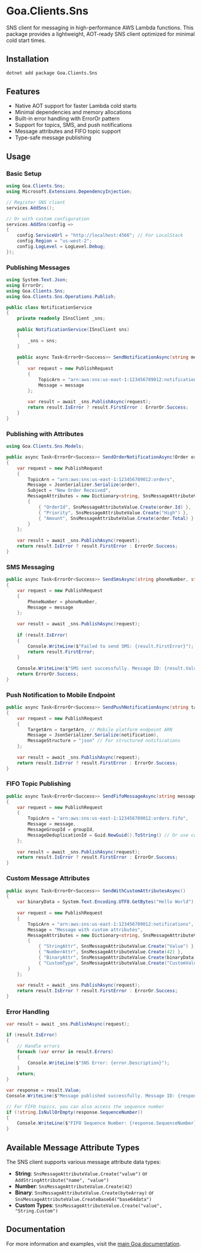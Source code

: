 # Goa.Clients.Sns

SNS client for messaging in high-performance AWS Lambda functions. This package provides a lightweight, AOT-ready SNS client optimized for minimal cold start times.

## Installation

```bash
dotnet add package Goa.Clients.Sns
```

## Features

- Native AOT support for faster Lambda cold starts
- Minimal dependencies and memory allocations
- Built-in error handling with ErrorOr pattern
- Support for topics, SMS, and push notifications
- Message attributes and FIFO topic support
- Type-safe message publishing

## Usage

### Basic Setup

```csharp
using Goa.Clients.Sns;
using Microsoft.Extensions.DependencyInjection;

// Register SNS client
services.AddSns();

// Or with custom configuration
services.AddSns(config =>
{
    config.ServiceUrl = "http://localhost:4566"; // For LocalStack
    config.Region = "us-west-2";
    config.LogLevel = LogLevel.Debug;
});
```

### Publishing Messages

```csharp
using System.Text.Json;
using ErrorOr;
using Goa.Clients.Sns;
using Goa.Clients.Sns.Operations.Publish;

public class NotificationService
{
    private readonly ISnsClient _sns;
    
    public NotificationService(ISnsClient sns)
    {
        _sns = sns;
    }
    
    public async Task<ErrorOr<Success>> SendNotificationAsync(string message)
    {
        var request = new PublishRequest
        {
            TopicArn = "arn:aws:sns:us-east-1:123456789012:notifications",
            Message = message
        };
            
        var result = await _sns.PublishAsync(request);
        return result.IsError ? result.FirstError : ErrorOr.Success;
    }
}
```

### Publishing with Attributes

```csharp
using Goa.Clients.Sns.Models;

public async Task<ErrorOr<Success>> SendOrderNotificationAsync(Order order)
{
    var request = new PublishRequest
    {
        TopicArn = "arn:aws:sns:us-east-1:123456789012:orders",
        Message = JsonSerializer.Serialize(order),
        Subject = "New Order Received",
        MessageAttributes = new Dictionary<string, SnsMessageAttributeValue>
        {
            { "OrderId", SnsMessageAttributeValue.Create(order.Id) },
            { "Priority", SnsMessageAttributeValue.Create("High") },
            { "Amount", SnsMessageAttributeValue.Create(order.Total) }
        }
    };
    
    var result = await _sns.PublishAsync(request);
    return result.IsError ? result.FirstError : ErrorOr.Success;
}
```

### SMS Messaging

```csharp
public async Task<ErrorOr<Success>> SendSmsAsync(string phoneNumber, string message)
{
    var request = new PublishRequest
    {
        PhoneNumber = phoneNumber,
        Message = message
    };
        
    var result = await _sns.PublishAsync(request);
    
    if (result.IsError)
    {
        Console.WriteLine($"Failed to send SMS: {result.FirstError}");
        return result.FirstError;
    }
    
    Console.WriteLine($"SMS sent successfully. Message ID: {result.Value.MessageId}");
    return ErrorOr.Success;
}
```

### Push Notification to Mobile Endpoint

```csharp
public async Task<ErrorOr<Success>> SendPushNotificationAsync(string targetArn, object notification)
{
    var request = new PublishRequest
    {
        TargetArn = targetArn, // Mobile platform endpoint ARN
        Message = JsonSerializer.Serialize(notification),
        MessageStructure = "json" // For structured notifications
    };
        
    var result = await _sns.PublishAsync(request);
    return result.IsError ? result.FirstError : ErrorOr.Success;
}
```

### FIFO Topic Publishing

```csharp
public async Task<ErrorOr<Success>> SendFifoMessageAsync(string message, string groupId)
{
    var request = new PublishRequest
    {
        TopicArn = "arn:aws:sns:us-east-1:123456789012:orders.fifo",
        Message = message,
        MessageGroupId = groupId,
        MessageDeduplicationId = Guid.NewGuid().ToString() // Or use content-based deduplication
    };
        
    var result = await _sns.PublishAsync(request);
    return result.IsError ? result.FirstError : ErrorOr.Success;
}
```

### Custom Message Attributes

```csharp
public async Task<ErrorOr<Success>> SendWithCustomAttributesAsync()
{
    var binaryData = System.Text.Encoding.UTF8.GetBytes("Hello World");
    
    var request = new PublishRequest
    {
        TopicArn = "arn:aws:sns:us-east-1:123456789012:notifications",
        Message = "Message with custom attributes",
        MessageAttributes = new Dictionary<string, SnsMessageAttributeValue>
        {
            { "StringAttr", SnsMessageAttributeValue.Create("Value") },
            { "NumberAttr", SnsMessageAttributeValue.Create(42) },
            { "BinaryAttr", SnsMessageAttributeValue.Create(binaryData) },
            { "CustomType", SnsMessageAttributeValue.Create("CustomValue", "String.Custom") }
        }
    };
    
    var result = await _sns.PublishAsync(request);
    return result.IsError ? result.FirstError : ErrorOr.Success;
}
```

### Error Handling

```csharp
var result = await _sns.PublishAsync(request);

if (result.IsError)
{
    // Handle errors
    foreach (var error in result.Errors)
    {
        Console.WriteLine($"SNS Error: {error.Description}");
    }
    return;
}

var response = result.Value;
Console.WriteLine($"Message published successfully. Message ID: {response.MessageId}");

// For FIFO topics, you can also access the sequence number
if (!string.IsNullOrEmpty(response.SequenceNumber))
{
    Console.WriteLine($"FIFO Sequence Number: {response.SequenceNumber}");
}
```

## Available Message Attribute Types

The SNS client supports various message attribute data types:

- **String**: `SnsMessageAttributeValue.Create("value")` or `AddStringAttribute("name", "value")`
- **Number**: `SnsMessageAttributeValue.Create(42)`
- **Binary**: `SnsMessageAttributeValue.Create(byteArray)` or `SnsMessageAttributeValue.CreateBase64("base64data")`
- **Custom Types**: `SnsMessageAttributeValue.Create("value", "String.Custom")`

## Documentation

For more information and examples, visit the [main Goa documentation](https://github.com/im5tu/goa).